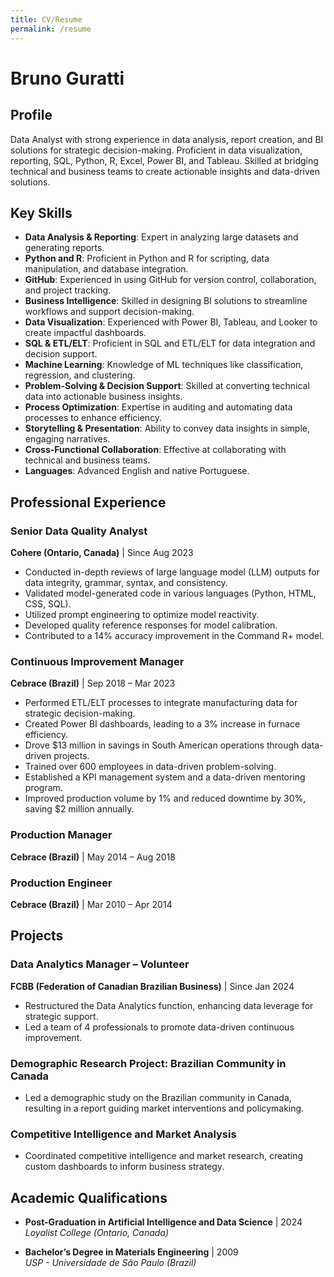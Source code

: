 ```yaml
---
title: CV/Resume
permalink: /resume
---
```


# Bruno Guratti

## Profile

Data Analyst with strong experience in data analysis, report creation, and BI solutions for strategic decision-making. Proficient in data visualization, reporting, SQL, Python, R, Excel, Power BI, and Tableau. Skilled at bridging technical and business teams to create actionable insights and data-driven solutions.

## Key Skills

- **Data Analysis & Reporting**: Expert in analyzing large datasets and generating reports.
- **Python and R**: Proficient in Python and R for scripting, data manipulation, and database integration.
- **GitHub**: Experienced in using GitHub for version control, collaboration, and project tracking.
- **Business Intelligence**: Skilled in designing BI solutions to streamline workflows and support decision-making.
- **Data Visualization**: Experienced with Power BI, Tableau, and Looker to create impactful dashboards.
- **SQL & ETL/ELT**: Proficient in SQL and ETL/ELT for data integration and decision support.
- **Machine Learning**: Knowledge of ML techniques like classification, regression, and clustering.
- **Problem-Solving & Decision Support**: Skilled at converting technical data into actionable business insights.
- **Process Optimization**: Expertise in auditing and automating data processes to enhance efficiency.
- **Storytelling & Presentation**: Ability to convey data insights in simple, engaging narratives.
- **Cross-Functional Collaboration**: Effective at collaborating with technical and business teams.
- **Languages**: Advanced English and native Portuguese.


## Professional Experience

### Senior Data Quality Analyst  
**Cohere (Ontario, Canada)** | Since Aug 2023  
- Conducted in-depth reviews of large language model (LLM) outputs for data integrity, grammar, syntax, and consistency.
- Validated model-generated code in various languages (Python, HTML, CSS, SQL).
- Utilized prompt engineering to optimize model reactivity.
- Developed quality reference responses for model calibration.
- Contributed to a 14% accuracy improvement in the Command R+ model.

### Continuous Improvement Manager  
**Cebrace (Brazil)** | Sep 2018 – Mar 2023  
- Performed ETL/ELT processes to integrate manufacturing data for strategic decision-making.
- Created Power BI dashboards, leading to a 3% increase in furnace efficiency.
- Drove $13 million in savings in South American operations through data-driven projects.
- Trained over 600 employees in data-driven problem-solving.
- Established a KPI management system and a data-driven mentoring program.
- Improved production volume by 1% and reduced downtime by 30%, saving $2 million annually.

### Production Manager  
**Cebrace (Brazil)** | May 2014 – Aug 2018  

### Production Engineer  
**Cebrace (Brazil)** | Mar 2010 – Apr 2014  

## Projects

### Data Analytics Manager – Volunteer  
**FCBB (Federation of Canadian Brazilian Business)** | Since Jan 2024  
- Restructured the Data Analytics function, enhancing data leverage for strategic support.
- Led a team of 4 professionals to promote data-driven continuous improvement.
  
### Demographic Research Project: Brazilian Community in Canada  
- Led a demographic study on the Brazilian community in Canada, resulting in a report guiding market interventions and policymaking.

### Competitive Intelligence and Market Analysis  
- Coordinated competitive intelligence and market research, creating custom dashboards to inform business strategy.


## Academic Qualifications

- **Post-Graduation in Artificial Intelligence and Data Science** | 2024  
  *Loyalist College (Ontario, Canada)*

- **Bachelor’s Degree in Materials Engineering** | 2009  
  *USP - Universidade de São Paulo (Brazil)*